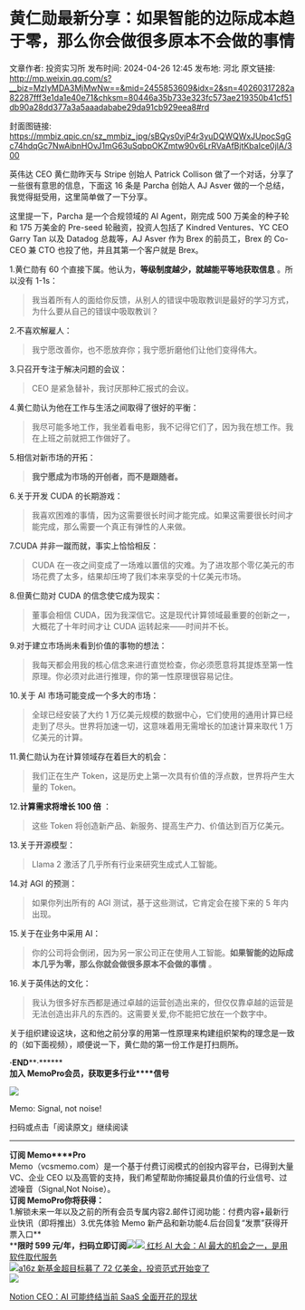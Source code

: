 # 黄仁勋最新分享：如果智能的边际成本趋于零，那么你会做很多原本不会做的事情

文章作者: 投资实习所
发布时间: 2024-04-26 12:45
发布地: 河北
原文链接: http://mp.weixin.qq.com/s?__biz=MzIyMDA3MjMwNw==&mid=2455853609&idx=2&sn=40260317282a82287fff3e1da1e40e71&chksm=80446a35b733e323fc573ae219350b41cf51db90a28dd377a3a5aaadababe29da91cb929eea8#rd

封面图链接: https://mmbiz.qpic.cn/sz_mmbiz_jpg/sBQys0vjP4r3yuDQWQWxJUpocSgGc74hdqGc7NwAibnHOvJ1mG63uSqbpOKZmtw90v6LrRVaAfBjtKbaIce0jlA/300

英伟达 CEO 黄仁勋昨天与 Stripe 创始人 Patrick Collison 做了一个对话，分享了一些很有意思的信息，下面这 16 条是
Parcha 创始人 AJ Asver 做的一个总结，我觉得挺受用，这里简单做了一下分享。

这里提一下，Parcha 是一个合规领域的 AI Agent，刚完成 500 万美金的种子轮和 175 万美金的 Pre-seed 轮融资，投资人包括了
Kindred Ventures、YC CEO Garry Tan 以及 Datadog 总裁等，AJ Asver 作为 Brex 的前员工，Brex 的
Co-CEO 兼 CTO 也投了他，并且其第一个客户就是 Brex。

1.黄仁勋有 60 个直接下属。他认为，**等级制度越少，就越能平等地获取信息** 。所以没有 1-1s：

> 我当着所有人的面给你反馈，从别人的错误中吸取教训是最好的学习方式，为什么要从自己的错误中吸取教训？

2.不喜欢解雇人：

> 我宁愿改善你，也不愿放弃你；我宁愿折磨他们让他们变得伟大。

3.只召开专注于解决问题的会议：

> CEO 是紧急替补，我讨厌那种汇报式的会议。

4.黄仁勋认为他在工作与生活之间取得了很好的平衡：

> 我尽可能多地工作，我坐着看电影，我不记得它们了，因为我在想工作。我在上班之前就把工作做好了。

5.相信对新市场的开拓：

> **我宁愿成为市场的开创者，而不是跟随者。**

6.关于开发 CUDA 的长期游戏：

> 我喜欢困难的事情，因为这需要很长时间才能完成。如果这需要很长时间才能完成，那么需要一个真正有弹性的人来做。

7.CUDA 并非一蹴而就，事实上恰恰相反：

> CUDA 在一夜之间变成了一场难以置信的灾难。为了进攻那个零亿美元的市场花费了太多，结果却压垮了我们本来享受的十亿美元市场。

8.但黄仁勋对 CUDA 的信念使它成为现实：

> 董事会相信 CUDA，因为我深信它。这是现代计算领域最重要的创新之一，大概花了十年时间才让 CUDA 运转起来——时间并不长。

9.对于建立市场尚未看到价值的事物的想法：

> 我每天都会用我的核心信念来进行直觉检查，你必须愿意将其提炼至第一性原理。你必须对此进行推理，你的第一性原理很容易记住。

10.关于 AI 市场可能变成一个多大的市场：

> 全球已经安装了大约 1 万亿美元规模的数据中心，它们使用的通用计算已经走到了尽头。世界将加速一切，这意味着用无需增长的加速计算来取代 1
> 万亿美元的计算。

11.黄仁勋认为在计算领域存在着巨大的机会：

> 我们正在生产 Token，这是历史上第一次具有价值的浮点数，世界将产生大量的 Token。

12.**计算需求将增长 100 倍** ：

> 这些 Token 将创造新产品、新服务、提高生产力、价值达到百万亿美元。

13.关于开源模型：

> Llama 2 激活了几乎所有行业来研究生成式人工智能。

14.对 AGI 的预测：

> 如果你列出所有的 AGI 测试，基于这些测试，它肯定会在接下来的 5 年内出现。

15.关于在业务中采用 AI：

> 你的公司将会倒闭，因为另一家公司正在使用人工智能。**如果智能的边际成本几乎为零，那么你就会做很多原本不会做的事情** 。

16.关于英伟达的文化：

> 我认为很多好东西都是通过卓越的运营创造出来的，但仅仅靠卓越的运营是无法创造出非凡的东西的。这需要关爱,你不能把它放在一个数字中。

关于组织建设这块，这和他之前分享的用第一性原理来构建组织架构的理念是一致的（如下面视频），顺便说一下，黄仁勋的第一份工作是打扫厕所。

  

**·END****·******  
**加入 Memo****Pro****会员，获取更多行业****信号**  
  
![](https://mmbiz.qpic.cn/sz_mmbiz_png/sBQys0vjP4r3yuDQWQWxJUpocSgGc74hKd08uEum8S1KVCRuKiaqBt1RDYU6ARy04mtNYothxep18nQfISomc3Q/640?wx_fmt=png&from=appmsg)  

Memo: Signal, not noise!

扫码或点击「阅读原文」继续阅读

****

**订阅 Memo****Pro**  
Memo（vcsmemo.com）是一个基于付费订阅模式的创投内容平台，已得到大量 VC、企业 CEO
以及高管的支持，我们希望帮助你捕捉最具价值的行业信号、过滤噪音（Signal,Not Noise）。  
**订阅 Memo****Pro****你将获得：**  
1.解锁未来一年以及之前的所有会员专属内容2.邮件订阅功能：付费内容+最新行业快讯（即将推出）3.优先体验 Memo
新产品和新功能4.后台回复“发票”获得开票入口**  
****限时 599
元/年，扫码立即订阅**![](https://mmbiz.qpic.cn/mmbiz_png/mrJibAziaMQhQGoNHniac6wGOyRe172dlS0HCYicyjiaCTtly2pULIz6YPNsXeRjoQFSuDYezsia4ibhbAc1X3GKtVRyw/640?wx_fmt=png&wxfrom=5&wx_lazy=1&wx_co=1)[![](https://mmbiz.qpic.cn/sz_mmbiz_jpg/sBQys0vjP4oBowsz44J3rMw5UWLFMCprLa5ZdYT6x74esVLIG4tQVO3Xx56qfRELRygibOTMaXQvNoxX8y9E5QA/640?wx_fmt=jpeg)
红杉 AI 大会：AI
最大的机会之一，是用软件取代服务](https://mp.weixin.qq.com/s?__biz=MzIyMDA3MjMwNw==&mid=2455853291&idx=1&sn=676a7717915562b99a4bf11be4728afc&chksm=804468f7b733e1e133d0c94dcdff5b641195f6eb637f5744ad2b58d5fac601731ca29072c4d8&scene=21#wechat_redirect)  
[![](https://mmbiz.qpic.cn/sz_mmbiz_jpg/sBQys0vjP4p2oVK9mUpxo2t0DELRgqXLVSVe5GGulibDlrXcwlmnibdQCGH3RG2a16q63usbPLia6vsb0LWTZT6hQ/640?wx_fmt=jpeg)a16z
新基金超目标募了 72
亿美金，投资范式开始变了](https://mp.weixin.qq.com/s?__biz=MzIyMDA3MjMwNw==&mid=2455853502&idx=1&sn=8b01759856ad63d4a05d06074194e42a&chksm=804469a2b733e0b4a04bf51ef6c383ea6b00aeb282f330e6607d23b1a0d8d14c2d8f5f44df84&scene=21#wechat_redirect)  
[![](https://mmbiz.qpic.cn/sz_mmbiz_jpg/sBQys0vjP4pVUd2dicxQPfjGIpHLEwrEla2Z1MOAwu2exoicNeGqrPkMGiaZm9NZrz6icqaR5vjfSmccFTl8V5KIyw/640?wx_fmt=jpeg)](https://mp.weixin.qq.com/s?__biz=MzIyMDA3MjMwNw==&mid=2455853490&idx=1&sn=15f102598526cd67abd43d727bf588b6&chksm=804469aeb733e0b81506032f412ec807422651e7edfaf9758cd5ffb7f58e0ce652c540e599b5&scene=21#wechat_redirect)

[Notion CEO：AI 可能终结当前 SaaS
全面开花的现状](https://mp.weixin.qq.com/s?__biz=MzIyMDA3MjMwNw==&mid=2455853490&idx=1&sn=15f102598526cd67abd43d727bf588b6&chksm=804469aeb733e0b81506032f412ec807422651e7edfaf9758cd5ffb7f58e0ce652c540e599b5&scene=21#wechat_redirect)

